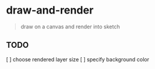 # draw-and-render

> draw on a canvas and render into sketch

## TODO

[ ] choose rendered layer size
[ ] specify background color
